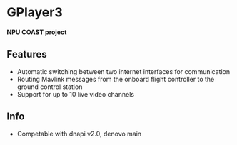 # GPlayer3

**NPU COAST project**

## Features
* Automatic switching between two internet interfaces for communication
* Routing Mavlink messages from the onboard flight controller to the ground control station
* Support for up to 10 live video channels

## Info
* Competable with dnapi v2.0, denovo main


